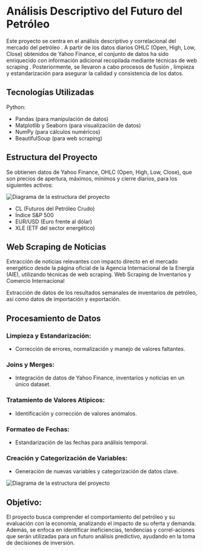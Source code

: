 # Análisis Descriptivo del Futuro del Petróleo

Este proyecto se centra en el análisis descriptivo y correlacional del mercado del petróleo . A partir de los datos diarios OHLC (Open, High, Low, Close) obtenidos de Yahoo Finance, el conjunto de datos ha sido enriquecido con información adicional recopilada mediante técnicas de web scraping . Posteriormente, se llevaron a cabo procesos de fusión , limpieza y estandarización para asegurar la calidad y consistencia de los datos.

## Tecnologías Utilizadas
Python:

- Pandas (para manipulación de datos)
- Matplotlib y Seaborn (para visualización de datos)
- NumPy (para cálculos numéricos)
- BeautifulSoup (para web scraping)

## Estructura del Proyecto
Se obtienen datos de Yahoo Finance, OHLC (Open, High, Low, Close), que son precios de apertura, máximos, mínimos y cierre diarios, para los siguientes activos:

![Diagrama de la estructura del proyecto](https://github.com/Arnaud-Chafai/EDA-CL/blob/main/Diagrama%20de%20la%20estructura%20del%20proyecto.drawio.png)
- CL (Futuros del Petróleo Crudo)
- Índice S&P 500
- EUR/USD (Euro frente al dólar)
- XLE (ETF del sector energético)

## Web Scraping de Noticias

Extracción de noticias relevantes con impacto directo en el mercado energético desde la página oficial de la Agencia Internacional de la Energía (AIE), utilizando técnicas de web scraping.
Web Scraping de Inventarios y Comercio Internacional

Extracción de datos de los resultados semanales de inventarios de petróleo, así como datos de importación y exportación.

## Procesamiento de Datos

### Limpieza y Estandarización:
- Corrección de errores, normalización y manejo de valores faltantes.
### Joins y Merges:
- Integración de datos de Yahoo Finance, inventarios y noticias en un único dataset.
### Tratamiento de Valores Atípicos:
- Identificación y corrección de valores anómalos.
### Formateo de Fechas:
- Estandarización de las fechas para análisis temporal.
### Creación y Categorización de Variables:
- Generación de nuevas variables y categorización de datos clave.


![Diagrama de la estructura del proyecto](https://private-user-images.githubusercontent.com/158542324/369427651-c439376a-1273-4a3b-b9b2-2df6d11c7fe3.png?jwt=eyJhbGciOiJIUzI1NiIsInR5cCI6IkpXVCJ9.eyJpc3MiOiJnaXRodWIuY29tIiwiYXVkIjoicmF3LmdpdGh1YnVzZXJjb250ZW50LmNvbSIsImtleSI6ImtleTUiLCJleHAiOjE3MjY4NDAwNjIsIm5iZiI6MTcyNjgzOTc2MiwicGF0aCI6Ii8xNTg1NDIzMjQvMzY5NDI3NjUxLWM0MzkzNzZhLTEyNzMtNGEzYi1iOWIyLTJkZjZkMTFjN2ZlMy5wbmc_WC1BbXotQWxnb3JpdGhtPUFXUzQtSE1BQy1TSEEyNTYmWC1BbXotQ3JlZGVudGlhbD1BS0lBVkNPRFlMU0E1M1BRSzRaQSUyRjIwMjQwOTIwJTJGdXMtZWFzdC0xJTJGczMlMkZhd3M0X3JlcXVlc3QmWC1BbXotRGF0ZT0yMDI0MDkyMFQxMzQyNDJaJlgtQW16LUV4cGlyZXM9MzAwJlgtQW16LVNpZ25hdHVyZT1lZDdjMTJjNzQzZTYxOTlmZTk3YWRmNjM5OTIxM2NlOTk3MDg0ZmZjYTUwYzY3ZDQ1ZGM1MjYyOTY0Y2ZjM2Y3JlgtQW16LVNpZ25lZEhlYWRlcnM9aG9zdCJ9.D9lihy62JiG8EyQnLBeGrtvmH_kG3Bo2UxIlmeYnVGM)
## Objetivo:
El proyecto busca comprender el comportamiento del petróleo y su evaluación con la economía, analizando el impacto de su oferta y demanda. Además, se enfoca en identificar ineficiencias, tendencias y correl-aciones que serán utilizadas para un futuro análisis predictivo, ayudando en la toma de decisiones de inversión.
